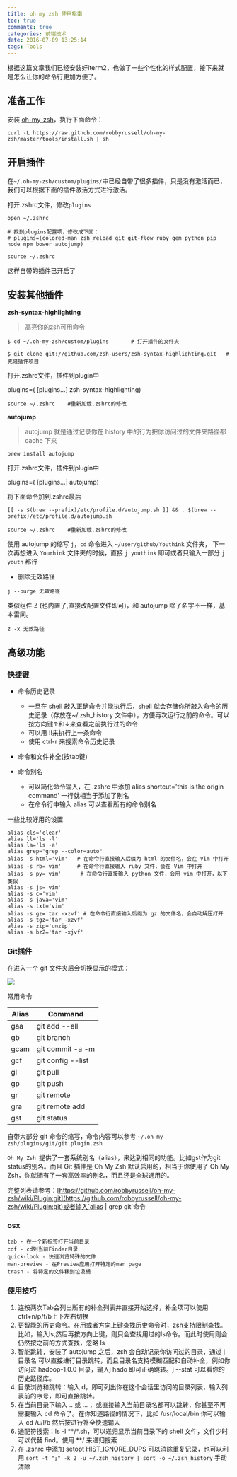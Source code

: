 ```yaml
---
title: oh my zsh 使用指南
toc: true
comments: true
categories: 前端技术
date: 2016-07-09 13:25:14
tags: Tools
---
```


根据这篇文章我们已经安装好iterm2，也做了一些个性化的样式配置，接下来就是怎么让你的命令行更加方便了。

## 准备工作

安装 [oh-my-zsh](http://ohmyz.sh/)，执行下面命令：

```shell
curl -L https://raw.github.com/robbyrussell/oh-my-zsh/master/tools/install.sh | sh
```


## 开启插件

在`~/.oh-my-zsh/custom/plugins/`中已经自带了很多插件，只是没有激活而已，我们可以根据下面的插件激活方式进行激活。

打开.zshrc文件，修改`plugins`

```
open ~/.zshrc

# 找到plugins配置项，修改成下面：
# plugins=(colored-man zsh_reload git git-flow ruby gem python pip node npm bower autojump)

source ~/.zshrc
```

这样自带的插件已开启了


## 安装其他插件

**zsh-syntax-highlighting** 

> 高亮你的zsh可用命令

```shell
$ cd ~/.oh-my-zsh/custom/plugins       # 打开插件的文件夹

$ git clone git://github.com/zsh-users/zsh-syntax-highlighting.git   # 克隆插件项目
```

打开.zshrc文件，插件到plugin中

plugins=( [plugins...] zsh-syntax-highlighting)

```shell
source ~/.zshrc    #重新加载.zshrc的修改  
```

**autojump**

> autojump 就是通过记录你在 history 中的行为把你访问过的文件夹路径都 cache 下来

```shell
brew install autojump
```
打开.zshrc文件，插件到plugin中

plugins=( [plugins...] autojump)

将下面命令加到.zshrc最后

```shell
[[ -s $(brew --prefix)/etc/profile.d/autojump.sh ]] && . $(brew --prefix)/etc/profile.d/autojump.sh
```

```shell
source ~/.zshrc    #重新加载.zshrc的修改  
```

使用 autojump 的缩写 `j`，`cd` 命令进入 `~/user/github/Youthink` 文件夹，
下一次再想进入 `Yourhink` 文件夹的时候，直接 `j youthink` 即可或者只输入一部分 `j youth` 都行

* 删除无效路径

`j --purge 无效路径`

类似组件 Z (也内置了,直接改配置文件即可)，和 autojump 除了名字不一样，基本雷同。

`z -x 无效路径`


## 高级功能

### 快捷键

* 命令历史记录

    * 一旦在 shell 敲入正确命令并能执行后，shell 就会存储你所敲入命令的历史记录（存放在~/.zsh_history 文件中），方便再次运行之前的命令。可以按方向键↑和↓来查看之前执行过的命令
    * 可以用 !!来执行上一条命令
    * 使用 ctrl-r 来搜索命令历史记录

* 命令和文件补全(按tab键)

* 命令别名

    * 可以简化命令输入，在 .zshrc 中添加 alias shortcut='this is the origin command' 一行就相当于添加了别名
    * 在命令行中输入 alias 可以查看所有的命令别名

一些比较好用的设置
```shell
alias cls='clear'
alias ll='ls -l'
alias la='ls -a'
alias grep="grep --color=auto"
alias -s html='vim'   # 在命令行直接输入后缀为 html 的文件名，会在 Vim 中打开
alias -s rb='vim'     # 在命令行直接输入 ruby 文件，会在 Vim 中打开
alias -s py='vim'      # 在命令行直接输入 python 文件，会用 vim 中打开，以下类似
alias -s js='vim'
alias -s c='vim'
alias -s java='vim'
alias -s txt='vim'
alias -s gz='tar -xzvf' # 在命令行直接输入后缀为 gz 的文件名，会自动解压打开
alias -s tgz='tar -xzvf'
alias -s zip='unzip'
alias -s bz2='tar -xjvf'
```
### Git插件

在进入一个 git 文件夹后会切换显示的模式：

![](http://ww2.sinaimg.in/large/65e4f1e6gw1f7jvh758m6j20oe0as0ws.jpg)

常用命令

|Alias|Command|
|-|-|
|gaa| git add --all|
|gb|git branch|
|gcam|git commit -a -m|
|gcf|git config --list|
|gl|git pull|
|gp|git push|
|gr | git remote|
|gra| git remote add|
|gst| git status|

自带大部分 git 命令的缩写，命令内容可以参考 `~/.oh-my-zsh/plugins/git/git.plugin.zsh`

`Oh My Zsh `提供了一套系统别名（alias），来达到相同的功能。比如gst作为git status的别名。而且 Git 插件是 Oh My Zsh 默认启用的，相当于你使用了 Oh My Zsh，你就拥有了一套高效率的别名，而且还是全球通用的。

完整列表请参考：[https://github.com/robbyrussell/oh-my-zsh/wiki/Plugin:git](https://github.com/robbyrussell/oh-my-zsh/wiki/Plugin:git)或者输入`alias | grep git`命令

### osx

    tab - 在一个新标签打开当前目录
    cdf - cd到当前Finder目录
    quick-look - 快速浏览特殊的文件
    man-preview - 在Preview应用打开特定的man page
    trash - 将特定的文件移到垃圾桶

### 使用技巧

1. 连按两次Tab会列出所有的补全列表并直接开始选择，补全项可以使用 ctrl+n/p/f/b上下左右切换
2. 更智能的历史命令。在用或者方向上键查找历史命令时，zsh支持限制查找。比如，输入ls,然后再按方向上键，则只会查找用过的ls命令。而此时使用则会仍然按之前的方式查找，忽略 ls
3. 智能跳转，安装了 autojump 之后，zsh 会自动记录你访问过的目录，通过 j 目录名 可以直接进行目录跳转，而且目录名支持模糊匹配和自动补全，例如你访问过 hadoop-1.0.0 目录，输入j hado 即可正确跳转。j --stat 可以看你的历史路径库。
4. 目录浏览和跳转：输入 d，即可列出你在这个会话里访问的目录列表，输入列表前的序号，即可直接跳转。
5. 在当前目录下输入 .. 或 ... ，或直接输入当前目录名都可以跳转，你甚至不再需要输入 cd 命令了。在你知道路径的情况下，比如 /usr/local/bin 你可以输入 cd /u/l/b 然后按进行补全快速输入
6. 通配符搜索：ls -l **/*.sh，可以递归显示当前目录下的 shell 文件，文件少时可以代替 find。使用 **/ 来递归搜索
7. 在 .zshrc 中添加 setopt HIST_IGNORE_DUPS 可以消除重复记录，也可以利用 `sort -t ";" -k 2 -u ~/.zsh_history | sort -o ~/.zsh_history` 手动清除

                          
